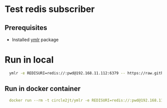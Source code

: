 # Test redis subscriber

## Prerequisites

- Installed [ymlr](https://github.com/circle2jt/ymlr) package

# Run in local
```sh
  ymlr -e REDISURI=redis://:pwd@192.168.11.112:6379 -- https://raw.githubusercontent.com/circle2jt/ymlr-redis/main/shares/redis-sub/index.yaml
```

## Run in docker container
```yaml
  docker run --rm -t circle2jt/ymlr -e REDISURI=redis://:pwd@192.168.11.112:6379 -- https://raw.githubusercontent.com/circle2jt/ymlr-redis/main/shares/redis-sub/index.yaml
```
